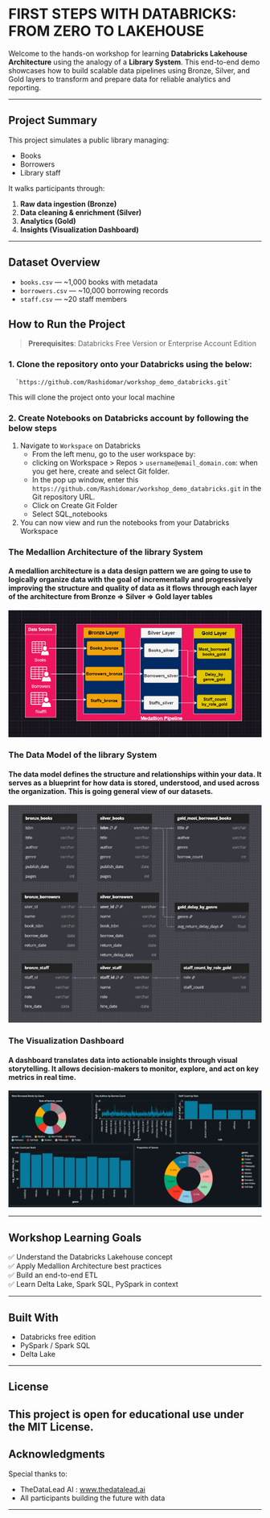 # FIRST STEPS WITH DATABRICKS: FROM ZERO TO LAKEHOUSE 

Welcome to the hands-on workshop for learning **Databricks Lakehouse Architecture** using the analogy of a **Library System**. This end-to-end demo showcases how to build scalable data pipelines using Bronze, Silver, and Gold layers to transform and prepare data for reliable analytics and reporting.

---

## Project Summary

This project simulates a public library managing:
- Books
- Borrowers
- Library staff

It walks participants through:
1. **Raw data ingestion (Bronze)**
2. **Data cleaning & enrichment (Silver)**
3. **Analytics (Gold)**
4. **Insights (Visualization Dashboard)**

---

## Dataset Overview

- `books.csv` — ~1,000 books with metadata
- `borrowers.csv` — ~10,000 borrowing records
- `staff.csv` — ~20 staff members


## How to Run the Project

> **Prerequisites**: Databricks Free Version or Enterprise Account Edition

### 1. Clone the repository onto your Databricks using the below: 

      `https://github.com/Rashidomar/workshop_demo_databricks.git`
      
   This will clone the project onto your local machine

### 2. Create Notebooks on Databricks account by following the below steps

   1. Navigate to  `Workspace` on Databricks
       - From the left menu, go to the user workspace by:  
       - clicking on Workspace > Repos > `username@email_domain.com`: when you get here, create and select Git folder.
       - In the pop up window, enter this  `https://github.com/Rashidomar/workshop_demo_databricks.git` in the Git repository URL.
       - Click on Create Git Folder
       - Select SQL_notebooks
   3. You can now view and run the notebooks from your Databricks Workspace

### The Medallion Architecture of the library System
#### A medallion architecture is a data design pattern we are going to use to logically organize data with the goal of incrementally and progressively improving the structure and quality of data as it flows through each layer of the architecture from **Bronze ⇒ Silver ⇒ Gold layer tables**
![screenshot](images/Medal.png)


### The Data Model of the library System
#### The data model defines the structure and relationships within your data. It serves as a blueprint for how data is stored, understood, and used across the organization. This is going general view of our datasets.

![screenshot](images/model.png)


### The Visualization Dashboard
#### A dashboard translates data into actionable insights through visual storytelling. It allows decision-makers to monitor, explore, and act on key metrics in real time.

![screenshot](images/Dash.png)

---

## Workshop Learning Goals

✅ Understand the Databricks Lakehouse concept  
✅ Apply Medallion Architecture best practices  
✅ Build an end-to-end ETL   
✅ Learn Delta Lake, Spark SQL, PySpark in context  

---

## Built With

- Databricks free edition
- PySpark / Spark SQL
- Delta Lake
---

## License

This project is open for educational use under the MIT License.
---

## Acknowledgments

Special thanks to:
- TheDataLead AI : www.thedatalead.ai
- All participants building the future with data
---

